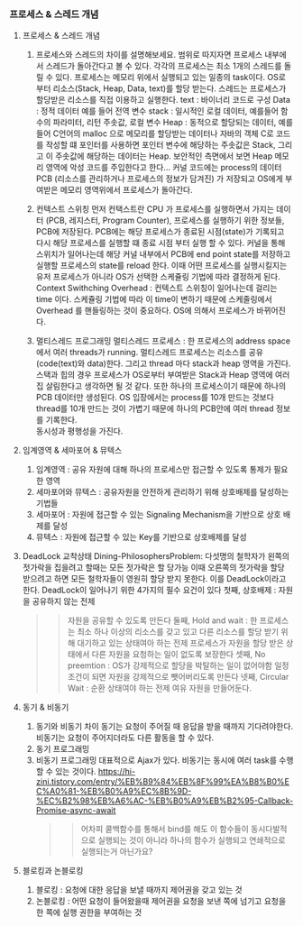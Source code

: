### 프로세스 & 스레드 개념
1. 프로세스 & 스레드 개념
    1. 프로세스와 스레드의 차이를 설명해보세요.
    범위로 따지자면 프로세스 내부에서 스레드가 돌아간다고 볼 수 있다. 각각의 프로세스는 최소 1개의 스레드를 돌릴 수 있다.
    프로세스는 메모리 위에서 실행되고 있는 일종의 task이다. OS로 부터 리소스(Stack, Heap, Data, text)를 할당 받는다. 스레드는 프로세스가 할당받은 리소스를 직접 이용하고 실행한다.
    text : 바이너리 코드로 구성
    Data : 정적 데이터 예를 들어 전역 변수
    stack : 일시적인 로컬 데이터, 예를들어 함수의 파라미터, 리턴 주솟값, 로컬 변수
    Heap : 동적으로 할당되는 데이터, 예를들어 C언어의 malloc 으로 메모리를 할당받는 데이터나 자바의 객체 
    C로 코드를 작성할 떄 포인터를 사용하면 포인터 변수에 해당하는 주솟값은 Stack, 그리고 이 주솟값에 해당하는 데이터는 Heap. 보안적인 측면에서 보면 Heap 메모리 영역에 악성 코드를 주입한다고 한다...
    커널 코드에는 process의 데이터 PCB (리소스를 관리하거나 프로세스의 정보가 담겨진) 가 저장되고 OS에게 부여받은 메모리 영역위에서 프로세스가 돌아간다.

    2. 컨텍스트 스위칭
    먼저 컨택스트란 CPU 가 프로세스를 실행하면서 가지는 데이터 (PCB, 레지스터, Program Counter), 프로세스를 실행하기 위한 정보들, PCB에 저장된다. PCB에는 해당 프로세스가 종료된 시점(state)가 기록되고 다시 해당 프로세스를 실행할 떄 종료 시점 부터 실행 할 수 있다.
    커널을 통해 스위치가 일어나는데 해당 커널 내부에서 PCB에 end point state를 저장하고 실행할 프로세스의 state를 reload 한다. 이때 어떤 프로세스를 실행시킬지는 유저 프로세스가 아니라 OS가 선택한 스케쥴링 기법에 따라 결정하게 된다.
    Context Swithching Overhead : 컨텍스트 스위칭이 일어나는데 걸리는 time 이다. 스케쥴링 기법에 따라 이 time이 변하기 때문에 스케줄링에서 Overhead 를 핸들링하는 것이 중요하다. 
    OS에 의해서 프로세스가 바뀌어진다. 

    3. 멀티스레드 프로그래밍
    멀티스레드 프로세스 : 한 프로세스의 address space 에서 여러 threads가 running.
    멀티스레드 프로세스는 리소스를 공유(code(text)와 data)한다. 그리고 thread 마다 stack과 heap 영역을 가진다. 스택과 힙의 경우 프로세스가 OS로부터 부여받은 Stack과 Heap 영역에 여러집 살림한다고 생각하면 될 것 같다. 또한 하나의 프로세스이기 때문에 하나의 PCB 데이터만 생성된다. OS 입장에서는 process를 10개 만드는 것보다 thread를 10개 만드는 것이 가볍기 때문에 하나의 PCB안에 여러 thread 정보를 기록한다.  
    동시성과 평행성을 가진다.

2. 임계영역 & 세마포어 & 뮤텍스
    1. 임계영역 : 공유 자원에 대해 하나의 프로세스만 접근할 수 있도록 통제가 필요한 영역
    2. 세마포어와 뮤텍스 : 공유자원을 안전하게 관리하기 위해 상호배제를 달성하는 기법들
    3. 세마포어 : 자원에 접근할 수 있는 Signaling Mechanism을 기반으로 상호 배제를 달성
    4. 뮤텍스   : 자원에 접근할 수 있는 Key를 기반으로 상호배제를 달성

3. DeadLock 교착상태
    Dining-PhilosophersProblem: 다섯명의 철학자가 왼쪽의 젓가락을 집을려고 할때는 모든 젓가락은 할 당가능 이때 오른쪽의 젓가락을 할당 받으려고 하면 모든 철학자들이 영원히 할당 받지 못한다. 이를 DeadLock이라고 한다.
    DeadLock이 일어나기 위한 4가지의 필수 요건이 있다
    첫째, 상호배제          : 자원을 공유하지 않는 전제
    >> 자원을 공유할 수 있도록 만든다
    둘째, Hold and wait     : 한 프로세스는 최소 하나 이상의 리소스를 갖고 있고 
                            다른 리소스를 할당 받기 위해 대기하고 있는 상태여아 하는 전제
    >> 프로세스가 자원을 할당 받은 상태에서 다른 자원을 요청하는 일이 없도록 보장한다
    셋째, No preemtion      : OS가 강제적으로 할당을 박탈하는 일이 없어야함
    >> 일정 조건이 되면 자원을 강제적으로 뺏어버리도록 만든다
    넷째, Circular Wait     : 순환 상태여야 하는 전제
    >> 여유 자원을 만들어둔다.

4. 동기 & 비동기
    1. 동기와 비동기 차이
    동기는 요청이 주어질 때 응답을 받을 때까지 기다려야한다. 비동기는 요청이 주어지더라도 다른 활동을 할 수 있다.
    2. 동기 프로그래밍
    3. 비동기 프로그래밍
        대표적으로 Ajax가 있다. 비동기는 동시에 여러 task를 수행할 수 있는 것이다.
        https://hi-zini.tistory.com/entry/%EB%B9%84%EB%8F%99%EA%B8%B0%EC%A0%81-%EB%B0%A9%EC%8B%9D-%EC%B2%98%EB%A6%AC-%EB%B0%A9%EB%B2%95-Callback-Promise-async-await
        >> 어차피 콜백함수를 통해서 bind를 해도 이 함수들이 동시다발적으로 실행되는 것이 아니라 하나의 함수가 실행되고 연쇄적으로 실행되는거 아닌가요?

5. 블로킹과 논블로킹
    1. 블로킹 : 요청에 대한 응답을 보낼 때까지 제어권을 갖고 있는 것
    2. 논블로킹 : 어떤 요청이 들어왔을때 제어권을 요청을 보낸 쪽에 넘기고 요청을 한 쪽에 실행 권한을 부여하는 것